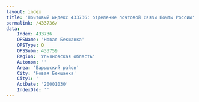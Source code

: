 ```yaml
---
layout: index
title: 'Почтовый индекс 433736: отделение почтовой связи Почты России'
permalink: /433736/
data:
    Index: 433736
    OPSName: 'Новая Бекшанка'
    OPSType: О
    OPSSubm: 433759
    Region: 'Ульяновская область'
    Autonom: ''
    Area: 'Барышский район'
    City: 'Новая Бекшанка'
    City1: ''
    ActDate: '20001030'
    IndexOld: ''
---
```

